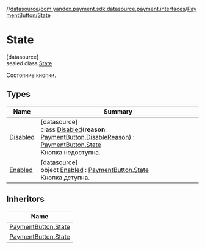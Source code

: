//[datasource](../../../../index.md)/[com.yandex.payment.sdk.datasource.payment.interfaces](../../index.md)/[PaymentButton](../index.md)/[State](index.md)

# State

[datasource]\
sealed class [State](index.md)

Состояние кнопки.

## Types

| Name | Summary |
|---|---|
| [Disabled](-disabled/index.md) | [datasource]<br>class [Disabled](-disabled/index.md)(**reason**: [PaymentButton.DisableReason](../-disable-reason/index.md)) : [PaymentButton.State](index.md)<br>Кнопка недоступна. |
| [Enabled](-enabled/index.md) | [datasource]<br>object [Enabled](-enabled/index.md) : [PaymentButton.State](index.md)<br>Кнопка дступна. |

## Inheritors

| Name |
|---|
| [PaymentButton.State](-disabled/index.md) |
| [PaymentButton.State](-enabled/index.md) |
